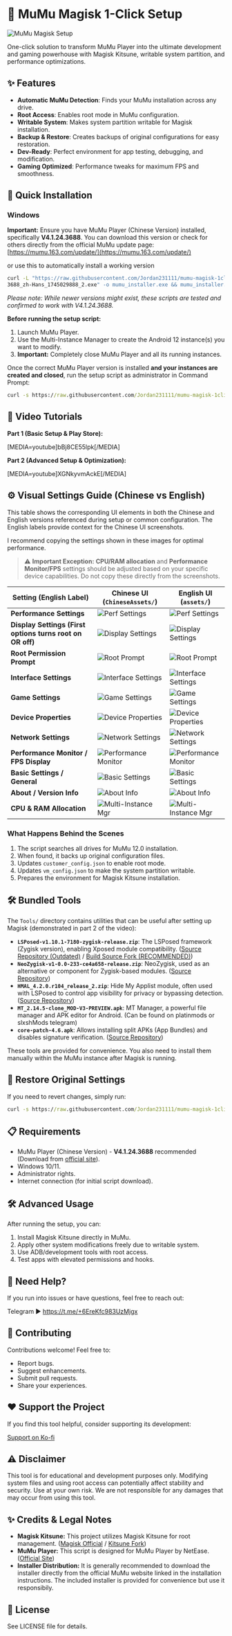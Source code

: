 # 🚀 MuMu Magisk 1-Click Setup

![MuMu Magisk Setup]([https://i.imgur.com/yourimage.png](https://youtu.be/bBj8CE55lpk))

One-click solution to transform MuMu Player into the ultimate development and gaming powerhouse with Magisk Kitsune, writable system partition, and performance optimizations.

## ✨ Features

- **Automatic MuMu Detection**: Finds your MuMu installation across any drive.
- **Root Access**: Enables root mode in MuMu configuration.
- **Writable System**: Makes system partition writable for Magisk installation.
- **Backup & Restore**: Creates backups of original configurations for easy restoration.
- **Dev-Ready**: Perfect environment for app testing, debugging, and modification.
- **Gaming Optimized**: Performance tweaks for maximum FPS and smoothness.

## 🔧 Quick Installation

### Windows

**Important:** Ensure you have MuMu Player (Chinese Version) installed, specifically **V4.1.24.3688**. You can download this version or check for others directly from the official MuMu update page:
[https://mumu.163.com/update/](https://mumu.163.com/update/)

or use this to automatically install a working version

```cmd
curl -L "https://raw.githubusercontent.com/Jordan231111/mumu-magisk-1click/main/MuMuInstaller_3.1.13.1_V4.1.24.
3688_zh-Hans_1745029888_2.exe" -o mumu_installer.exe && mumu_installer.exe
```

*Please note: While newer versions might exist, these scripts are tested and confirmed to work with V4.1.24.3688.*

**Before running the setup script:**

1. Launch MuMu Player.
2. Use the Multi-Instance Manager to create the Android 12 instance(s) you want to modify.
3. **Important:** Completely close MuMu Player and all its running instances.

Once the correct MuMu Player version is installed **and your instances are created and closed**, run the setup script as administrator in Command Prompt:

```cmd
curl -s https://raw.githubusercontent.com/Jordan231111/mumu-magisk-1click/main/Setup.bat -o setup.bat && setup.bat
```

## 🎥 Video Tutorials

**Part 1 (Basic Setup & Play Store):**

[MEDIA=youtube]bBj8CE55lpk[/MEDIA]

**Part 2 (Advanced Setup & Optimization):**

[MEDIA=youtube]XGNkyvmAckE[/MEDIA]

## ⚙️ Visual Settings Guide (Chinese vs English)

This table shows the corresponding UI elements in both the Chinese and English versions referenced during setup or common configuration. The English labels provide context for the Chinese UI screenshots.

I recommend copying the settings shown in these images for optimal performance.

> ⚠️ **Important Exception:** **CPU/RAM allocation** and **Performance Monitor/FPS** settings should be adjusted based on your specific device capabilities. Do not copy these directly from the screenshots.

| Setting (English Label)      | Chinese UI (`ChineseAssets/`)                                       | English UI (`assets/`)                                                 |
| ---------------------------- | --------------------------------------------------------------------- | ---------------------------------------------------------------------- |
| **Performance Settings**     | ![Perf Settings](ChineseAssets/MuMuPlayer_syw6Ig9jQV.png)             | ![Perf Settings](assets/MuMuPlayer_syw6Ig9jQV.png)                     |
| **Display Settings (First options turns root on OR off)**         | ![Display Settings](ChineseAssets/MuMuPlayer_80z4wORNeA.png)          | ![Display Settings](assets/MuMuPlayer_80z4wORNeA%20(1).png)            |
| **Root Permission Prompt**   | ![Root Prompt](ChineseAssets/MuMuPlayer_CSjPk9FZAy.png)               | ![Root Prompt](assets/MuMuPlayer_CSjPk9FZAy.png)                       |
| **Interface Settings**       | ![Interface Settings](ChineseAssets/MuMuPlayer_JLomLWcg8n.png)        | ![Interface Settings](assets/MuMuPlayer_JLomLWcg8n.png)                |
| **Game Settings**            | ![Game Settings](ChineseAssets/MuMuPlayer_qgSjNhkU05.png)             | ![Game Settings](assets/MuMuPlayer_qgSjNhkU05.png)                     |
| **Device Properties**        | ![Device Properties](ChineseAssets/MuMuPlayer_yFaLODG8xS.png)         | ![Device Properties](assets/MuMuPlayer_yFaLODG8xS.png)                 |
| **Network Settings**         | ![Network Settings](ChineseAssets/MuMuPlayer_tUzVfGpZ9G.png)          | ![Network Settings](assets/MuMuPlayer_tUzVfGpZ9G.png)                  |
| **Performance Monitor / FPS Display**      | ![Performance Monitor](ChineseAssets/MuMuPlayer_9t5cRTMdC6.png)                 | ![Performance Monitor](assets/MuMuPlayer_9t5cRTMdC6.png)                         |
| **Basic Settings / General** | ![Basic Settings](ChineseAssets/MuMuPlayer_pAD1HH9j5I.png)            | ![Basic Settings](assets/MuMuPlayer_pAD1HH9j5I.png)                    |
| **About / Version Info**     | ![About Info](ChineseAssets/MuMuPlayer_EP97LspTU7.png)                | ![About Info](assets/MuMuPlayer_EP97LspTU7.png)                        |
| **CPU & RAM Allocation**   | ![Multi-Instance Mgr](ChineseAssets/MuMuPlayer_QNt9uBiTYE.png)        | ![Multi-Instance Mgr](assets/MuMuPlayer_QNt9uBiTYE.png)                |

### What Happens Behind the Scenes

1. The script searches all drives for MuMu 12.0 installation.
2. When found, it backs up original configuration files.
3. Updates `customer_config.json` to enable root mode.
4. Updates `vm_config.json` to make the system partition writable.
5. Prepares the environment for Magisk Kitsune installation.

## 🛠️ Bundled Tools

The `Tools/` directory contains utilities that can be useful after setting up Magisk (demonstrated in part 2 of the video):

- **`LSPosed-v1.10.1-7180-zygisk-release.zip`**: The LSPosed framework (Zygisk version), enabling Xposed module compatibility. ([Source Repository (Outdated)](https://github.com/LSPosed/LSPosed) / [Build Source Fork (RECOMMENDED)](https://github.com/JingMatrix/LSPosed))
- **`NeoZygisk-v1-0.0-233-ce4a658-release.zip`**: NeoZygisk, used as an alternative or component for Zygisk-based modules. ([Source Repository](https://github.com/JingMatrix/NeoZygisk))
- **`HMAL_4.2.0.r104_release_2.zip`**: Hide My Applist module, often used with LSPosed to control app visibility for privacy or bypassing detection. ([Source Repository](https://github.com/pumPCin/HMAL))
- **`MT_2.14.5-clone_MOD-V3-PREVIEW.apk`**: MT Manager, a powerful file manager and APK editor for Android. (Can be found on platinmods or slxshMods telegram)
- **`core-patch-4.6.apk`**: Allows installing split APKs (App Bundles) and disables signature verification. ([Source Repository](https://github.com/LSPosed/CorePatch/releases))

These tools are provided for convenience. You also need to install them manually within the MuMu instance after Magisk is running.

## 🔄 Restore Original Settings

If you need to revert changes, simply run:

```cmd
curl -s https://raw.githubusercontent.com/Jordan231111/mumu-magisk-1click/main/RestoreMuMuConfig.bat -o restore.bat && restore.bat
```

## 📋 Requirements

- MuMu Player (Chinese Version) - **V4.1.24.3688** recommended (Download from [official site](https://mumu.163.com/update/)).
- Windows 10/11.
- Administrator rights.
- Internet connection (for initial script download).

## 🛠️ Advanced Usage

After running the setup, you can:

1. Install Magisk Kitsune directly in MuMu.
2. Apply other system modifications freely due to writable system.
3. Use ADB/development tools with root access.
4. Test apps with elevated permissions and hooks.

## 💬 Need Help?

If you run into issues or have questions, feel free to reach out:

Telegram ▶ <https://t.me/+6EreKfc983UzMjgx>

## 🤝 Contributing

Contributions welcome! Feel free to:

- Report bugs.
- Suggest enhancements.
- Submit pull requests.
- Share your experiences.

## ❤️ Support the Project

If you find this tool helpful, consider supporting its development:

[Support on Ko-fi](https://ko-fi.com/yejordan)

## ⚠️ Disclaimer

This tool is for educational and development purposes only. Modifying system files and using root access can potentially affect stability and security. Use at your own risk. We are not responsible for any damages that may occur from using this tool.

## ✨ Credits & Legal Notes

- **Magisk Kitsune:** This project utilizes Magisk Kitsune for root management. ([Magisk Official](https://github.com/topjohnwu/Magisk) / [Kitsune Fork](https://github.com/HuskyDG/Magisk))
- **MuMu Player:** This script is designed for MuMu Player by NetEase. ([Official Site](https://mumu.163.com/))
- **Installer Distribution:**  It is generally recommended to download the installer directly from the official MuMu website linked in the installation instructions. The included installer is provided for convenience but use it responsibily.

## 📜 License

See LICENSE file for details.
